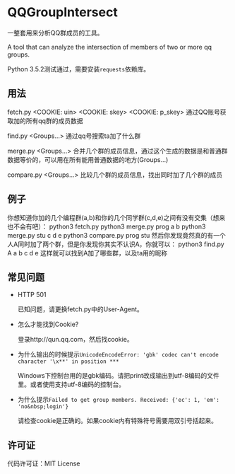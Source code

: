 # QQGroupIntersect

一整套用来分析QQ群成员的工具。

A tool that can analyze the intersection of members of two or more qq groups.

Python 3.5.2测试通过，需要安装``requests``依赖库。

## 用法

fetch.py <COOKIE: uin> <COOKIE: skey> <COOKIE: p_skey>
通过QQ账号获取加的所有qq群的成员数据

find.py <QQ UID> <Groups...>
通过qq号搜索ta加了什么群

merge.py <Name> <Groups...>
合并几个群的成员信息，通过这个生成的数据是和普通群数据等价的，可以用在所有能用普通数据的地方(Groups...)

compare.py <Groups...>
比较几个群的成员信息，找出同时加了几个群的成员

## 例子
你想知道你加的几个编程群(a,b)和你的几个同学群(c,d,e)之间有没有交集（想来也不会有吧）：
    python3 fetch.py
    python3 merge.py prog a b
    python3 merge.py stu c d e
    python3 compare.py prog stu
然后你发现竟然真的有一个人A同时加了两个群，但是你发现你其实不认识A，你就可以：
    python3 find.py A a b c d e
这样就可以找到A加了哪些群，以及ta用的昵称


## 常见问题
* HTTP 501

  已知问题，请更换fetch.py中的User-Agent。

* 怎么才能找到Cookie?

  登录http://qun.qq.com，然后找cookie。

* 为什么输出的时候提示``UnicodeEncodeError: 'gbk' codec can't encode character '\x**' in position ***``

  Windows下控制台用的是gbk编码。请把print改成输出到utf-8编码的文件里。或者使用支持utf-8编码的控制台。

* 为什么提示``Failed to get group members. Received: {'ec': 1, 'em': 'no&nbsp;login'}``

  请检查cookie是正确的。如果cookie内有特殊符号需要用双引号括起来。


## 许可证
代码许可证：MIT License
